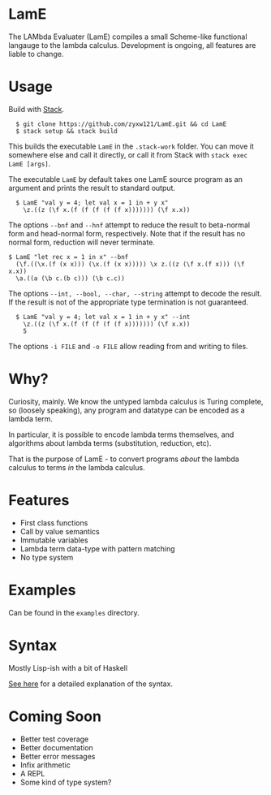 # LamE
The LAMbda Evaluater (LamE) compiles a small Scheme-like functional langauge to the lambda calculus. 
Development is ongoing, all features are liable to change.

# Usage
Build with [Stack](https://docs.haskellstack.org/en/stable/README/).

```
  $ git clone https://github.com/zyxw121/LamE.git && cd LamE
  $ stack setup && stack build  
```

This builds the executable `LamE` in the `.stack-work` folder. You can move it somewhere else and call it directly, or call it from Stack with `stack exec LamE [args]`.

The executable `LamE` by default takes one LamE source program as an argument and prints the result to standard output.

```
  $ LamE "val y = 4; let val x = 1 in + y x" 
    \z.((z (\f x.(f (f (f (f (f x))))))) (\f x.x))
```

The options `--bnf` and `--hnf` attempt to reduce the result to beta-normal form and head-normal form, respectively. Note that if the result has no normal form, reduction will never terminate.
```
$ LamE "let rec x = 1 in x" --bnf
  (\f.((\x.(f (x x))) (\x.(f (x x))))) \x z.((z (\f x.(f x))) (\f x.x))
  \a.((a (\b c.(b c))) (\b c.c))
```

The options `--int, --bool, --char, --string` attempt to decode the result. If the result is not of the appropriate type termination is not guaranteed.

```
  $ LamE "val y = 4; let val x = 1 in + y x" --int
    \z.((z (\f x.(f (f (f (f (f x))))))) (\f x.x))
    5
```

The options `-i FILE` and `-o FILE` allow reading from and writing to files.

# Why?
Curiosity, mainly. We know the untyped lambda calculus is Turing complete, so (loosely speaking), any program and datatype can be encoded as a lambda term. 

In particular, it is possible to encode lambda terms themselves, and algorithms about lambda terms (substitution, reduction, etc). 

That is the purpose of LamE - to convert programs _about_ the lambda calculus to terms _in_ the lambda calculus.

# Features

* First class functions
* Call by value semantics
* Immutable variables
* Lambda term data-type with pattern matching
* No type system

# Examples
Can be found in the `examples` directory.

# Syntax
Mostly Lisp-ish with a bit of Haskell

[See here](SYNTAX.md) for a detailed explanation of the syntax.

# Coming Soon
* Better test coverage
* Better documentation
* Better error messages
* Infix arithmetic
* A REPL
* Some kind of type system?
